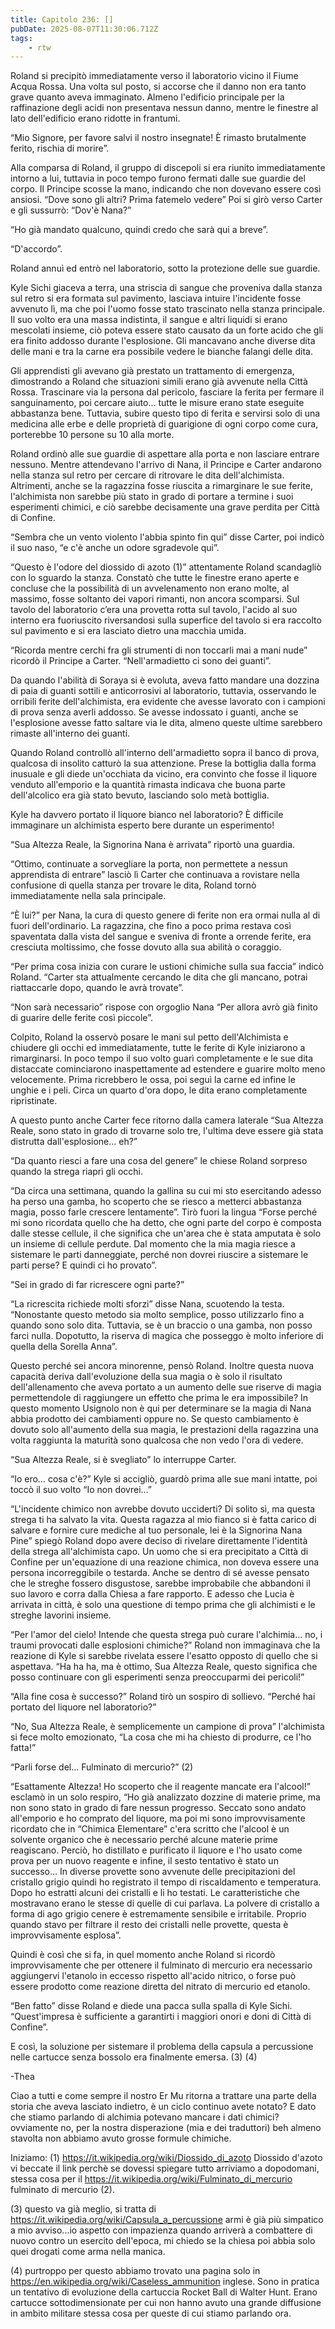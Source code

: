 ```yaml
---
title: Capitolo 236: []
pubDate: 2025-08-07T11:30:06.712Z
tags:
    - rtw
---
```



Roland si precipitò immediatamente verso il laboratorio vicino il Fiume Acqua Rossa. Una volta sul posto, si accorse che il danno non era tanto grave quanto aveva immaginato. Almeno l'edificio principale per la raffinazione degli acidi non presentava nessun danno, mentre le finestre al lato dell'edificio erano ridotte in frantumi.


“Mio Signore, per favore salvi il nostro insegnate! È rimasto brutalmente ferito, rischia di morire”.


Alla comparsa di Roland, il gruppo di discepoli si era riunito immediatamente intorno a lui, tuttavia in poco tempo furono fermati dalle sue guardie del corpo. Il Principe scosse la mano, indicando che non dovevano essere così ansiosi. “Dove sono gli altri? Prima fatemelo vedere” Poi si girò verso Carter e gli sussurrò: “Dov'è Nana?”


“Ho già mandato qualcuno, quindi credo che sarà qui a breve”.


“D'accordo”.


Roland annuì ed entrò nel laboratorio, sotto la protezione delle sue guardie.


Kyle Sichi giaceva a terra, una striscia di sangue che proveniva dalla stanza sul retro si era formata sul pavimento, lasciava intuire l'incidente fosse avvenuto lì, ma che poi l'uomo fosse stato trascinato nella stanza principale. Il suo volto era una massa indistinta, il sangue e altri liquidi si erano mescolati insieme, ciò poteva essere stato causato da un forte acido che gli era finito addosso durante l'esplosione. Gli mancavano anche diverse dita delle mani e tra la carne era possibile vedere le bianche falangi delle dita.


Gli apprendisti gli avevano già prestato un trattamento di emergenza, dimostrando a Roland che situazioni simili erano già avvenute nella Città Rossa. Trascinare via la persona dal pericolo, fasciare la ferita per fermare il sanguinamento, poi cercare aiuto... tutte le misure erano state eseguite abbastanza bene. Tuttavia, subire questo tipo di ferita e servirsi solo di una medicina alle erbe e delle proprietà di guarigione di ogni corpo come cura, porterebbe 10 persone su 10 alla morte.


Roland ordinò alle sue guardie di aspettare alla porta e non lasciare entrare nessuno. Mentre attendevano l'arrivo di Nana, il Principe e Carter andarono nella stanza sul retro per cercare di ritrovare le dita dell'alchimista. Altrimenti, anche se la ragazzina fosse riuscita a rimarginare le sue ferite, l'alchimista non sarebbe più stato in grado di portare a termine i suoi esperimenti chimici, e ciò sarebbe decisamente una grave perdita per Città di Confine.


“Sembra che un vento violento l'abbia spinto fin qui” disse Carter, poi indicò il suo naso, “e c'è anche un odore sgradevole qui”.


“Questo è l'odore del diossido di azoto (1)” attentamente Roland scandagliò con lo sguardo la stanza. Constatò che tutte le finestre erano aperte e concluse che la possibilità di un avvelenamento non erano molte, al massimo, fosse soltanto dei vapori rimanti, non ancora scomparsi. Sul tavolo del laboratorio c’era una provetta rotta sul tavolo, l'acido al suo interno era fuoriuscito riversandosi sulla superfice del tavolo si era raccolto sul pavimento e si era lasciato dietro una macchia umida.


“Ricorda mentre cerchi fra gli strumenti di non toccarli mai a mani nude” ricordò il Principe a Carter. “Nell'armadietto ci sono dei guanti”.


Da quando l'abilità di Soraya si è evoluta, aveva fatto mandare una dozzina di paia di guanti sottili e anticorrosivi al laboratorio, tuttavia, osservando le orribili ferite dell'alchimista, era evidente che avesse lavorato con i campioni di prova senza averli addosso. Se avesse indossato i guanti, anche se l'esplosione avesse fatto saltare via le dita, almeno queste ultime sarebbero rimaste all'interno dei guanti.


Quando Roland controllò all'interno dell'armadietto sopra il banco di prova, qualcosa di insolito catturò la sua attenzione. Prese la bottiglia dalla forma inusuale e gli diede un'occhiata da vicino, era convinto che fosse il liquore venduto all'emporio e la quantità rimasta indicava che buona parte dell'alcolico era già stato bevuto, lasciando solo metà bottiglia.


Kyle ha davvero portato il liquore bianco nel laboratorio? È difficile immaginare un alchimista esperto bere durante un esperimento!


“Sua Altezza Reale, la Signorina Nana è arrivata” riportò una guardia.


“Ottimo, continuate a sorvegliare la porta, non permettete a nessun apprendista di entrare” lasciò lì Carter che continuava a rovistare nella confusione di quella stanza per trovare le dita, Roland tornò immediatamente nella sala principale.


“È lui?” per Nana, la cura di questo genere di ferite non era ormai nulla al di fuori dell'ordinario. La ragazzina, che fino a poco prima restava così spaventata dalla vista del sangue e sveniva di fronte a orrende ferite, era cresciuta moltissimo, che fosse dovuto alla sua abilità o coraggio.


“Per prima cosa inizia con curare le ustioni chimiche sulla sua faccia” indicò Roland. “Carter sta attualmente cercando le dita che gli mancano, potrai riattaccarle dopo, quando le avrà trovate”.


“Non sarà necessario” rispose con orgoglio Nana “Per allora avrò già finito di guarire delle ferite così piccole”.


Colpito, Roland la osservò posare le mani sul petto dell'Alchimista e chiudere gli occhi ed immediatamente, tutte le ferite di Kyle iniziarono a rimarginarsi. In poco tempo il suo volto guarì completamente e le sue dita distaccate cominciarono inaspettamente ad estendere e guarire molto meno velocemente. Prima ricrebbero le ossa, poi seguì la carne ed infine le unghie e i peli. Circa un quarto d'ora dopo, le dita erano completamente ripristinate.


A questo punto anche Carter fece ritorno dalla camera laterale “Sua Altezza Reale, sono stato in grado di trovarne solo tre, l'ultima deve essere già stata distrutta dall'esplosione... eh?”


“Da quanto riesci a fare una cosa del genere” le chiese Roland sorpreso quando la strega riaprì gli occhi.


“Da circa una settimana, quando la gallina su cui mi sto esercitando adesso ha perso una gamba, ho scoperto che se riesco a metterci abbastanza magia, posso farle crescere lentamente”. Tirò fuori la lingua “Forse perché mi sono ricordata quello che ha detto, che ogni parte del corpo è composta dalle stesse cellule, il che significa che un'area che è stata amputata è solo un insieme di cellule perdute. Dal momento che la mia magia riesce a sistemare le parti danneggiate, perché non dovrei riuscire a sistemare le parti perse? E quindi ci ho provato”.


“Sei in grado di far ricrescere ogni parte?”


“La ricrescita richiede molti sforzi” disse Nana, scuotendo la testa. “Nonostante questo metodo sia molto semplice, posso utilizzarlo fino a quando sono solo dita. Tuttavia, se è un braccio o una gamba, non posso farci nulla. Dopotutto, la riserva di magica che posseggo è molto inferiore di quella della Sorella Anna”.


Questo perché sei ancora minorenne, pensò Roland. Inoltre questa nuova capacità deriva dall'evoluzione della sua magia o è solo il risultato dell'allenamento che aveva portato a un aumento delle sue riserve di magia permettendole di raggiungere un effetto che prima le era impossibile? In questo momento Usignolo non è qui per determinare se la magia di Nana abbia prodotto dei cambiamenti oppure no. Se questo cambiamento è dovuto solo all'aumento della sua magia, le prestazioni della ragazzina una volta raggiunta la maturità sono qualcosa che non vedo l'ora di vedere. 


“Sua Altezza Reale, si è svegliato” lo interruppe Carter.


“Io ero… cosa c'è?” Kyle si accigliò, guardò prima alle sue mani intatte, poi toccò il suo volto “Io non dovrei...”


“L'incidente chimico non avrebbe dovuto ucciderti? Di solito sì, ma questa strega ti ha salvato la vita. Questa ragazza al mio fianco si è fatta carico di salvare e fornire cure mediche al tuo personale, lei è la Signorina Nana Pine” spiegò Roland dopo avere deciso di rivelare direttamente l'identità della strega all'alchimista capo. Un uomo che si era precipitato a Città di Confine per un'equazione di una reazione chimica, non doveva essere una persona incorreggibile o testarda. Anche se dentro di sé avesse pensato che le streghe fossero disgustose, sarebbe improbabile che abbandoni il suo lavoro e corra dalla Chiesa a fare rapporto. E adesso che Lucia è arrivata in città, è solo una questione di tempo prima che gli alchimisti e le streghe lavorini insieme.


“Per l'amor del cielo! Intende che questa strega può curare l'alchimia... no, i traumi provocati dalle esplosioni chimiche?” Roland non immaginava che la reazione di Kyle si sarebbe rivelata essere l'esatto opposto di quello che si aspettava. “Ha ha ha, ma è ottimo, Sua Altezza Reale, questo significa che posso continuare con gli esperimenti senza preoccuparmi dei pericoli!”


“Alla fine cosa è successo?” Roland tirò un sospiro di sollievo. “Perché hai portato del liquore nel laboratorio?”


“No, Sua Altezza Reale, è semplicemente un campione di prova” l'alchimista si fece molto emozionato, “La cosa che mi ha chiesto di produrre, ce l'ho fatta!”


“Parli forse del… Fulminato di mercurio?”  (2)


“Esattamente Altezza! Ho scoperto che il reagente mancate era l'alcool!” esclamò in un solo respiro, “Ho già analizzato dozzine di materie prime, ma non sono stato in grado di fare nessun progresso. Seccato sono andato all'emporio e ho comprato del liquore, ma poi mi sono improvvisamente ricordato che in “Chimica Elementare” c'era scritto che l'alcool è un solvente organico che è necessario perché alcune materie prime reagiscano. Perciò, ho distillato e purificato il liquore e l'ho usato come prova per un nuovo reagente e infine, il sesto tentativo è stato un successo... In diverse provette sono avvenute delle precipitazioni del cristallo grigio quindi ho registrato il tempo di riscaldamento e temperatura. Dopo ho estratti alcuni dei cristalli e li ho testati. Le caratteristiche che mostravano erano le stesse di quelle di cui parlava. La polvere di cristallo a forma di ago grigio cenere è estremamente sensibile e irritabile. Proprio quando stavo per filtrare il resto dei cristalli nelle provette, questa è improvvisamente esplosa”.


Quindi è così che si fa, in quel momento anche Roland si ricordò improvvisamente che per ottenere il fulminato di mercurio era necessario aggiungervi l'etanolo in eccesso rispetto all'acido nitrico, o forse può essere prodotto come reazione diretta del nitrato di mercurio ed etanolo.


“Ben fatto” disse Roland e diede una pacca sulla spalla di Kyle Sichi. “Quest'impresa è sufficiente a garantirti i maggiori onori e doni di Città di Confine”.


E così, la soluzione per sistemare il problema della capsula a percussione nelle cartucce senza bossolo era finalmente emersa. (3) (4)




-Thea




Ciao a tutti e come sempre il nostro Er Mu ritorna a trattare una parte della storia che aveva lasciato indietro, è un ciclo continuo avete notato?
E dato che stiamo parlando di alchimia potevano mancare i dati chimici? ovviamente no, per la nostra disperazione (mia e dei traduttori) beh almeno stavolta non abbiamo avuto grosse formule chimiche.


Iniziamo: (1)  https://it.wikipedia.org/wiki/Diossido_di_azoto Diossido d'azoto vi beccate il link perchè se dovessi spiegare tutto arriviamo a dopodomani, stessa cosa per il https://it.wikipedia.org/wiki/Fulminato_di_mercurio fulminato di mercurio (2).


(3) questo va già meglio, si tratta di https://it.wikipedia.org/wiki/Capsula_a_percussione armi è già più simpatico a mio avviso...io aspetto con impazienza quando arriverà a combattere di nuovo contro un esercito dell'epoca, mi chiedo se la chiesa poi abbia solo quei drogati come arma nella manica.


(4) purtroppo per questo abbiamo trovato una pagina solo in https://en.wikipedia.org/wiki/Caseless_ammunition inglese. Sono in pratica un tentativo di evoluzione della cartuccia Rocket Ball di Walter Hunt. Erano cartucce sottodimensionate per cui non hanno avuto una grande diffusione in ambito militare stessa cosa per queste di cui stiamo parlando ora.



